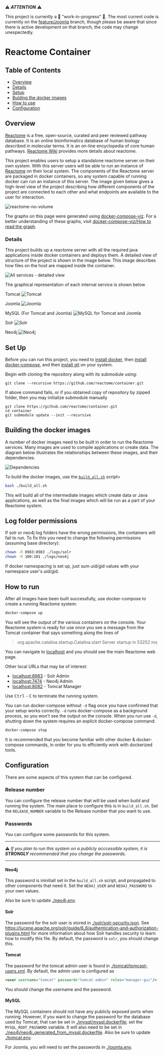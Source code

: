 

:warning: _**ATTENTION**_ :warning:

This project is currently a :construction: "work-in-progress" :construction:. The most current code is currently on the [feature/Joomla](https://github.com/reactome/container/tree/feature/Joomla) branch, though please be aware that since there is active development on that branch, the code may change unexpectedly.

# Reactome Container

## Table of Contents

- [Overview](#overview)
- [Details](#details)
- [Setup](#set-up)
- [Bulding the docker images](#Bulding-the-docker-images)
- [How to use](#how-to-use)
- [Configuration](#configuration)

## Overview

[Reactome](http://reactome.org/) is a free, open-source, curated and peer reviewed pathway database. It is an online bioinformatics database of human biology described in molecular terms. It is an on-line encyclopedia of core human pathways. [Reactome Wiki](http://wiki.reactome.org/index.php/Main_Page) provides more details about reactome.

This project enables users to setup a standalone reactome server on their own system. With this server users will be able to run an instance of [Reactome](http://reactome.org/) on their local system. The components of the Reactome server are packaged in  docker containers, so any system capable of running docker can run an instance of this server. The image given below gives a high-level view of the project describing how different components of the project are connected to each other and what endpoints are available to the user for interaction.

![reactome-no-volume](./documentation-images/all-services-abstract-view.png)

The graphs on this page were generated using [docker-compose-viz](https://github.com/pmsipilot/docker-compose-viz). For a better understanding of these graphs, visit [docker-compose-viz/How to read the graph](https://github.com/pmsipilot/docker-compose-viz#how-to-read-the-graph).

### Details

This project builds up a reactome server with all the required java applications inside docker containers and deploys them. A detailed view of structure of the project is shown in the image below. This image describes how files on the host are mapped inside the container.

![All services - detailed view](./documentation-images/all-services.png)

The graphical representation of each internal service is shown below

Tomcat
![Tomcat](./documentation-images/tomcat.png)

Joomla
![Joomla](./documentation-images/joomla.png)

MySQL (For Tomcat and Joomla)
![MySQL for Tomcat and Joomla](./documentation-images/MySQL_DBs.png)

Solr
![Solr](./documentation-images/solr.png)

Neo4j
![Neo4j](./documentation-images/neo4j-db.png)


## Set Up

Before you can run this project, you need to [install docker](https://docs.docker.com/install/), then [install docker-compose](https://docs.docker.com/compose/install/), and then [install git](https://git-scm.com/book/en/v2/Getting-Started-Installing-Git) on your system.

Begin with cloning the repository along with its submodule using:

```
git clone --recursive https://github.com/reactome/container.git
```

If above command fails, or if you obtained copy of repository by zipped folder, then you may initialize submodule manually

```
git clone https://github.com/reactome/container.git
cd container
git submodule update --init --recursive
```

## Building the docker images

A number of docker images need to be built in order to run the Reactome services. Many images are used to compile applications or create data. The diagram below illustrates the relationships between these images, and their dependencies.

![Dependencies](./documentation-images/build-dependencies.png)

To build the docker images, use the [`build_all.sh`](./build_all.sh) script>

```bash
bash ./build_all.sh
```

This will build all of the intermediate images which create data or Java applications, as well as the final images which will be run as a part of your Reactome system.

## Log folder permissions

If solr or neo4j log folders have the wrong permissions, the containers will fail to run. To fix this you need to change the following permissions (assuming base directory): 

```bash
chown -R 8983:8983 ./logs/solr
chown -R 100:101 ./logs/neo4j
```

If docker namespacing is set up, just sum uid/gid values with your namespace user's uid/gid.

## How to run

After all images have been built successfully, use docker-compose to create a running Reactome system:

```bash
docker-compose up
```

You will see the output of the various containers on the console. Your Reactome system is ready for use once you see a message from the Tomcat container that says something along the lines of

> org.apache.catalina.startup.Catalina.start Server startup in 53252 ms

You can navigate to [localhost](http://localhost) and you should see the main Reactome web page.

Other local URLs that may be of interest:

- [localhost:8983](http://localhost:8983) - Solr Admin
- [localhost:7474](http://localhost:7474) - Neo4j Admin
- [localhost:8082](http://localhost:8082) - Tomcat Manager

Use <kbd>Ctrl</kbd> - <kbd>C</kbd> to terminate the running system.

You can run docker-compose without `-d` flag once you have confirmed that your setup works correctly. `-d` runs docker-compose as a background process, so you won't see the output on the console.
When you run use `-d`, shutting down the system requires an explicit docker-compose command:

```bash
docker-compose stop
```

It is recommended that you become familiar with other docker & docker-compose commands, in order for you to efficiently work with dockerized tools.

## Configuration

There are some aspects of this system that can be configured.

### Release number

You can configure the release number that will be used when build and running the system. The main place to configure this is in `build_all.sh`. Set the `RELEASE_NUMBER` variable to the Release number that you want to use.

### Passwords

You can configure some passwords for this system.

___
:warning:
_If you plan to run this system on a publicly acccessible system, it is  **STRONGLY** recommended that you change the passwords._
___

#### Neo4j
This password is ininitiall set in the `build_all.sh` script, and propagated to other components that need it. Set the `NEO4J_USER` and `NEO4J_PASSWORD` to your own values.

Also be sure to update [./neo4j.env](./neo4j.env).

#### Solr
The password for the solr user is stored in [./solr/solr-security.json](./solr/solr-security.json). See https://lucene.apache.org/solr/guide/6_6/authentication-and-authorization-plugins.html for more information about how Solr handles security to learn how to modify this file. By default, the password is `solr`, you should change this.

#### Tomcat
The password for the tomcat admin user is found in [./tomcat/tomcast-users.xml](./tomcat/tomcast-users.xml). By default, the admin user is configured as

```xml
<user username="tomcat" password="tomcat-admin" roles="manager-gui"/>
```

You should change the username and the password.

#### MySQL
The MySQL containers should not have any publicly exposed ports when running. However, if you want to change the password for the database used by Tomcat, that can be set in [./mysql/mysql.dockerfile](./mysql/mysql.dockerfile); set the `MYSQL_ROOT_PASSWORD` variable. It will also need to be set in [./neo4j/neo4j_generated_from_mysql.dockerfile](./neo4j/neo4j_generated_from_mysql.dockerfile). Also be sure to update [./tomcat.env](./tomcat.env).

For Joomla, you will need to set the passwords in [./joomla.env](./joomla.env).
